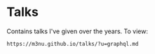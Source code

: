 # Talks

Contains talks I've given over the years. To view:

```
https://m3nu.github.io/talks/?u=graphql.md
```